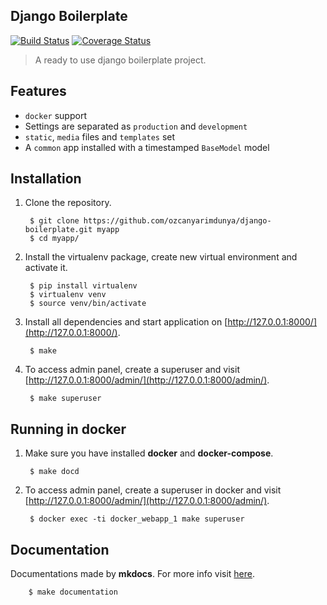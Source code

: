 ## Django Boilerplate

[![Build Status](https://travis-ci.org/ozcanyarimdunya/django-boilerplate.svg?branch=master)](https://travis-ci.org/ozcanyarimdunya/django-boilerplate)
[![Coverage Status](https://coveralls.io/repos/github/ozcanyarimdunya/django-boilerplate/badge.svg?branch=master)](https://coveralls.io/github/ozcanyarimdunya/django-boilerplate?branch=master)

> A ready to use django boilerplate project.

## Features

- `docker` support
- Settings are separated as `production` and `development`
- `static`, `media` files and `templates` set
- A `common` app installed with a timestamped `BaseModel` model 

## Installation

1. Clone the repository.
        
        $ git clone https://github.com/ozcanyarimdunya/django-boilerplate.git myapp
        $ cd myapp/
   
2. Install the virtualenv package, create new virtual environment and activate it.

        $ pip install virtualenv
        $ virtualenv venv
        $ source venv/bin/activate

3. Install all dependencies and start application on [http://127.0.0.1:8000/](http://127.0.0.1:8000/).


        $ make

4. To access admin panel, create a superuser and visit [http://127.0.0.1:8000/admin/](http://127.0.0.1:8000/admin/).

        $ make superuser

    
## Running in docker

1. Make sure you have installed **docker** and **docker-compose**.

        $ make docd


2. To access admin panel, create a superuser in docker and visit [http://127.0.0.1:8000/admin/](http://127.0.0.1:8000/admin/).

        $ docker exec -ti docker_webapp_1 make superuser

## Documentation

Documentations made by **mkdocs**. For more info visit [here](https://www.mkdocs.org/).

        $ make documentation 
